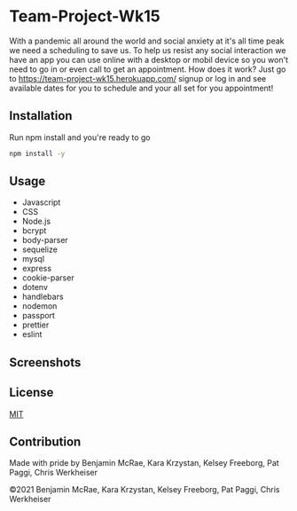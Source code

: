 # Team-Project-Wk15

With a pandemic all around the world and social anxiety at it's all time peak we need a scheduling to save us. To help us resist any social interaction we have an app you can use online with a desktop or mobil device so you won't need to go in or even call to get an appointment. How does it work? Just go to https://team-project-wk15.herokuapp.com/ signup or log in and see available dates for you to schedule and your all set for you appointment!

## Installation

Run npm install and you're ready to go

```bash
npm install -y
```

## Usage

- Javascript
- CSS
- Node.js
- bcrypt
- body-parser
- sequelize
- mysql
- express
- cookie-parser
- dotenv
- handlebars
- nodemon
- passport
- prettier
- eslint

## Screenshots


## License
[MIT](https://choosealicense.com/licenses/mit/)

## Contribution

Made with pride by Benjamin McRae, Kara Krzystan, Kelsey Freeborg, Pat Paggi, Chris Werkheiser

©️2021 Benjamin McRae, Kara Krzystan, Kelsey Freeborg, Pat Paggi, Chris Werkheiser